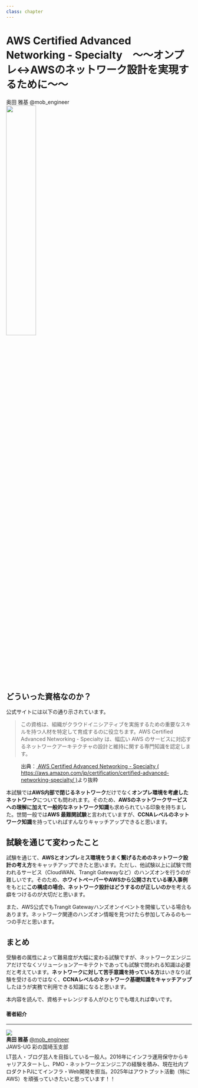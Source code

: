 ```yaml
---
class: chapter
---
```


# AWS Certified Advanced Networking - Specialty　～～オンプレ↔AWSのネットワーク設計を実現するために～～

<div class="flush-right">
奥田 雅基 @mob_engineer
</div>

<img src="images/chap-mob_engineer-certificates/aws-certified-advanced-networking-specialty.png" width="40%">

## どういった資格なのか？

公式サイトには以下の通り示されています。

>この資格は、組織がクラウドイニシアティブを実施するための重要なスキルを持つ人材を特定して育成するのに役立ちます。AWS Certified Advanced Networking - Specialty は、幅広い AWS のサービスに対応するネットワークアーキテクチャの設計と維持に関する専門知識を認定します。

<figure><figcaption>出典：<a href="https://aws.amazon.com/jp/certification/certified-advanced-networking-specialty/"> AWS Certified Advanced Networking - Specialty ( https://aws.amazon.com/jp/certification/certified-advanced-networking-specialty/ )</a>より抜粋</figcaption></figure>

本試験では**AWS内部で閉じるネットワーク**だけでなく**オンプレ環境を考慮したネットワーク**についても問われます。そのため、**AWSのネットワークサービスへの理解に加えて一般的なネットワーク知識**も求められている印象を持ちました。世間一般では**AWS 最難関試験**と言われていますが、**CCNAレベルのネットワーク知識**を持っていればすんなりキャッチアップできると思います。

## 試験を通じて変わったこと

試験を通じて、**AWSとオンプレミス環境をうまく繋げるためのネットワーク設計の考え方**をキャッチアップできたと思います。ただし、他試験以上に試験で問われるサービス（CloudWAN、Trangit Gatewayなど）のハンズオンを行うのが難しいです。そのため、**ホワイトペーパーやAWSから公開されている導入事例**をもとに**この構成の場合、ネットワーク設計はどうするのが正しいのか**を考える癖をつけるのが大切だと思います。

また、AWS公式でもTrangit Gatewayハンズオンイベントを開催している場合もあります。ネットワーク関連のハンズオン情報を見つけたら参加してみるのも一つの手だと思います。

## まとめ

受験者の属性によって難易度が大幅に変わる試験ですが、ネットワークエンジニアだけでなくソリューションアーキテクトであっても試験で問われる知識は必要だと考えています。**ネットワークに対して苦手意識を持っている方**はいきなり試験を受けるのではなく、**CCNAレベルのネットワーク基礎知識をキャッチアップ**したほうが実務で利用できる知識になると思います。

本内容を読んで、資格チャレンジする人がひとりでも増えれば幸いです。

#### 著者紹介

---

<div class="author-profile">
    <img src="images/mobengineer.png">
    <div>
        <div>
            <b>奥田 雅基</b>
            <a href="https://x.com/mob_engineer">@mob_engineer</a>
        </div>
        <div>
            JAWS-UG 彩の国埼玉支部
        </div>
    </div>
</div>
<p style="margin-top: 0.5em; margin-bottom: 2em;">
LT芸人・ブログ芸人を目指している一般人。2016年にインフラ運用保守からキャリアスタートし、PMO・ネットワークエンジニアの経験を積み、現在社内プロダクトPJにてインフラ・Web開発を担当。2025年はアウトプット活動（特にAWS）を頑張っていきたいと思っています！！
</p>